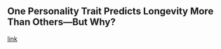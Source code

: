 ## One Personality Trait Predicts Longevity More Than Others—But Why?

[link](https://www.psychologytoday.com/intl/blog/insight-therapy/202102/one-personality-trait-predicts-longevity-more-others-why)
